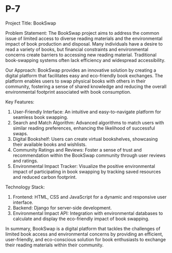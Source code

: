 # P-7
Project Title: BookSwap

Problem Statement:
The BookSwap project aims to address the common issue of limited access to diverse reading materials and the environmental impact of book production and disposal. Many individuals have a desire to read a variety of books, but financial constraints and environmental concerns create barriers to accessing new reading material. Traditional book-swapping systems often lack efficiency and widespread accessibility.

Our Approach:
BookSwap provides an innovative solution by creating a digital platform that facilitates easy and eco-friendly book exchanges. The platform enables users to swap physical books with others in their community, fostering a sense of shared knowledge and reducing the overall environmental footprint associated with book consumption.

Key Features:
1. User-Friendly Interface: An intuitive and easy-to-navigate platform for seamless book swapping.
2. Search and Match Algorithm: Advanced algorithms to match users with similar reading preferences, enhancing the likelihood of successful swaps.
3. Digital Bookshelf: Users can create virtual bookshelves, showcasing their available books and wishlists.
4. Community Ratings and Reviews: Foster a sense of trust and recommendation within the BookSwap community through user reviews and ratings.
5. Environmental Impact Tracker: Visualize the positive environmental impact of participating in book swapping by tracking saved resources and reduced carbon footprint.

Technology Stack:
1. Frontend: HTML, CSS and JavaScript for a dynamic and responsive user interface.
2. Backend: Django for server-side development.
3. Environmental Impact API: Integration with environmental databases to calculate and display the eco-friendly impact of book swapping.

In summary, BookSwap is a digital platform that tackles the challenges of limited book access and environmental concerns by providing an efficient, user-friendly, and eco-conscious solution for book enthusiasts to exchange their reading materials within their community.
